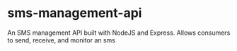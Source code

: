 # sms-management-api
An SMS management API built with NodeJS and Express. Allows consumers to send, receive, and monitor an sms 
